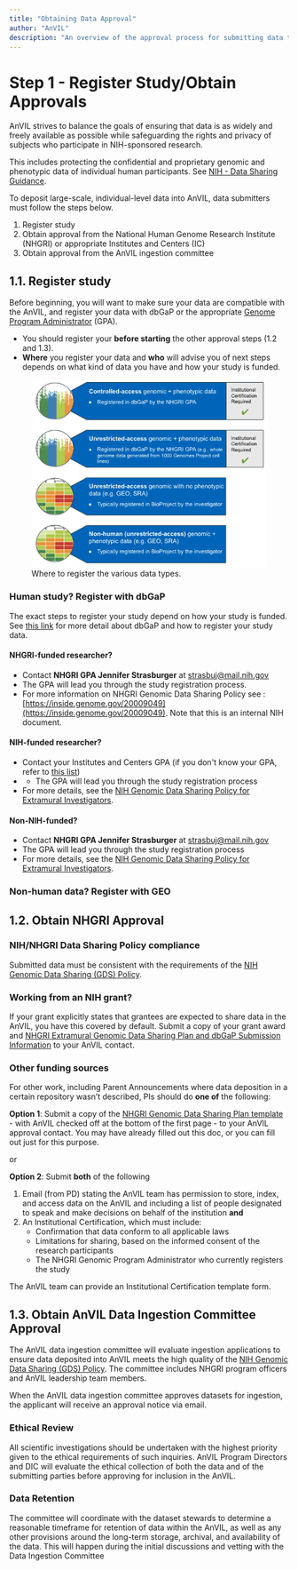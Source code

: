 ```yaml
---
title: "Obtaining Data Approval"
author: "AnVIL"
description: "An overview of the approval process for submitting data to AnVIL."
---
```


# Step 1 - Register Study/Obtain Approvals

<hero>

AnVIL strives to balance the goals of ensuring that data is as widely and freely available as possible while safeguarding the rights and privacy of subjects who participate in NIH-sponsored research.

This includes protecting the confidential and proprietary genomic and phenotypic data of individual human participants. See [NIH - Data Sharing Guidance](https://grants.nih.gov/grants/policy/data_sharing/data_sharing_guidance.htm).

</hero>

To deposit large-scale, individual-level data into AnVIL, data submitters must follow the steps below.

1. Register study
2. Obtain approval from the National Human Genome Research Institute (NHGRI) or appropriate Institutes and Centers (IC)
3. Obtain approval from the AnVIL ingestion committee

## 1.1. Register study

Before beginning, you will want to make sure your data are compatible with the AnVIL, and register your data with dbGaP or the appropriate [Genome Program Administrator](https://osp.od.nih.gov/genomic-program-administrators/#:~:text=Genomic%20Program%20Administrators%20(GPAs)%20are,for%20the%20NIH%20GDS%20Policy) (GPA).     

- You should register your **before starting** the other approval steps (1.2 and 1.3).
- **Where** you register your data and **who** will advise you of next steps depends on what kind of data you have and how your study is funded.

<figure>
<img src="./_images/data-type-registration.png" alt="Where to register different data types."/>
<figure-caption>Where to register the various data types.</figure-caption>
</figure>

### Human study? Register with dbGaP

The exact steps to register your study depend on how your study is funded. See [this link](https://www.ncbi.nlm.nih.gov/projects/gap/cgi-bin/about.cgi) for more detail about dbGaP and how to register your study data.

#### NHGRI-funded researcher?

- Contact **NHGRI GPA Jennifer Strasburger** at [strasbuj@mail.nih.gov](mailto:strasbuj@mail.nih.gov)
- The GPA will lead you through the study registration process.
- For more information on NHGRI Genomic Data Sharing Policy see : [https://inside.genome.gov/20009049](https://inside.genome.gov/20009049). Note that this is an internal NIH document.


#### NIH-funded researcher?

- Contact your Institutes and Centers GPA (if you don't know your GPA, refer to [this list](https://osp.od.nih.gov/wp-content/uploads/IC_GPAs.pdf)) 
- - The GPA will lead you through the study registration process
- For more details, see the [NIH Genomic Data Sharing Policy for Extramural Investigators]( https://www.genome.gov/about-nhgri/Policies-Guidance/Genomic-Data-Sharing/NHGRI-Extramural-Investigators). 


#### Non-NIH-funded?

- Contact **NHGRI GPA Jennifer Strasburger** at [strasbuj@mail.nih.gov](mailto:strasbuj@mail.nih.gov)
- The GPA will lead you through the study registration process
- For more details, see the [NIH Genomic Data Sharing Policy for Extramural Investigators]( https://www.genome.gov/about-nhgri/Policies-Guidance/Genomic-Data-Sharing/NHGRI-Extramural-Investigators). 


### Non-human data? Register with GEO

## 1.2. Obtain NHGRI Approval

### NIH/NHGRI Data Sharing Policy compliance

Submitted data must be consistent with the requirements of the [NIH Genomic Data Sharing (GDS) Policy](https://www.genome.gov/about-nhgri/Policies-Guidance/Genomic-Data-Sharing).

### Working from an NIH grant?

If your grant explicitly states that grantees are expected to share data in the AnVIL, you have this covered by default. Submit a copy of your grant award and [NHGRI Extramural Genomic Data Sharing Plan and dbGaP Submission Information](https://www.genome.gov/sites/default/files/media/files/2021-01/ExtramuralNHGRI_DSP_post2021_revised012121.pdf) to your AnVIL contact.

### Other funding sources

For other work, including Parent Announcements where data deposition in a certain repository wasn’t described, PIs should do **one of** the following:

**Option 1**: Submit a copy of the [NHGRI Genomic Data Sharing Plan template](https://www.genome.gov/sites/default/files/media/files/2021-01/ExtramuralNHGRI_DSP_post2021_revised012121.pdf) - with AnVIL checked off at the bottom of the first page - to your AnVIL approval contact. You may have already filled out this doc, or you can fill out just for this purpose.

or

**Option 2**: Submit **both** of the following

1. Email (from PD) stating the AnVIL team has permission to store, index, and access data on the AnVIL and including a list of people designated to speak and make decisions on behalf of the institution **and**
2. An Institutional Certification, which must include: 
   - Confirmation that data conform to all applicable laws 
   - Limitations for sharing, based on the informed consent of the research participants
   - The NHGRI Genomic Program Administrator who currently registers the study 

The AnVIL team can provide an Institutional Certification template form. 

## 1.3. Obtain AnVIL Data Ingestion Committee Approval

The AnVIL data ingestion committee will evaluate ingestion applications to ensure data deposited into AnVIL meets the high quality of the [NIH Genomic Data Sharing (GDS) Policy](https://www.genome.gov/about-nhgri/Policies-Guidance/Genomic-Data-Sharing). The committee includes NHGRI program officers and AnVIL leadership team members.

When the AnVIL data ingestion committee approves datasets for ingestion, the applicant will receive an approval notice via email.

### Ethical Review

All scientific investigations should be undertaken with the highest priority given to the ethical requirements of such inquiries. AnVIL Program Directors and DIC will evaluate the ethical collection of both the data and of the submitting parties before approving for inclusion in the AnVIL.

### Data Retention

The committee will coordinate with the dataset stewards to determine a reasonable timeframe for retention of data within the AnVIL, as well as any other provisions around the long-term storage, archival, and availability of the data. This will happen during the initial discussions and vetting with the Data Ingestion Committee
